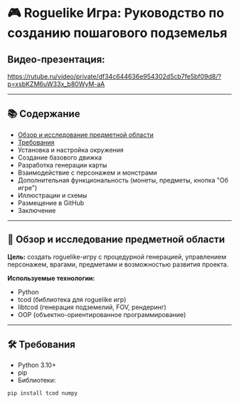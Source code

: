 # 🎮 Roguelike Игра: Руководство по созданию пошагового подземелья  

## Видео-презентация:
https://rutube.ru/video/private/df34c644636e954302d5cb7fe5bf09d8/?p=xsbKZM6uW33x_b80WyM-aA

---

## 📚 Содержание

- [Обзор и исследование предметной области](#обзор)
- [Требования](#требования)  
- Установка и настройка окружения  
- Создание базового движка  
- Разработка генерации карты  
- Взаимодействие с персонажем и монстрами  
- Дополнительная функциональность (монеты, предметы, кнопка "Об игре")  
- Иллюстрации и схемы  
- Размещение в GitHub  
- Заключение  

---

## 🧪 Обзор и исследование предметной области <a name="обзор"></a>

**Цель:** создать roguelike-игру с процедурной генерацией, управлением персонажем, врагами, предметами и возможностью развития проекта.  

**Используемые технологии:**

- Python  
- tcod (библиотека для roguelike игр)  
- libtcod (генерация подземелий, FOV, рендеринг)  
- OOP (объектно-ориентированное программирование)  

---

## 🛠️ Требования <a name="требования"></a>

- Python 3.10+  
- pip  
- Библиотеки:

```bash
pip install tcod numpy
